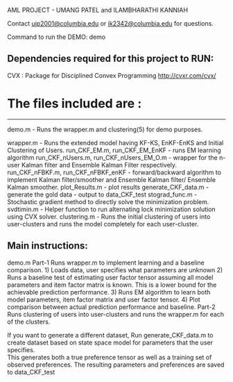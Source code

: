 AML PROJECT - UMANG PATEL and ILAMBHARATHI KANNIAH

Contact ujp2001@columbia.edu or ik2342@columbia.edu for questions.

Command to run the DEMO:
demo


Dependencies required for this project to RUN:
------------------------
CVX : Package for Disciplined Convex Programming
http://cvxr.com/cvx/

The files included are :
===
------------------------
demo.m 									- Runs the wrapper.m and clustering(5) for demo purposes.

wrapper.m 								- Runs the extended model having KF-KS, EnKF-EnKS and Initial Clustering of Users.
run_CKF_EM.m, run_CKF_EM_EnKF			- runs EM learning algorithm
run_CKF_nUsers.m, run_CKF_nUsers_EM_O.m	- wrapper for the n-user Kalman filter and Ensemble Kalman Filter respectively.
run_CKF_nFBKF.m, run_CKF_nFBKF_enKF		- forward/backward algorithm to implement Kalman filter/smoother and Ensemble Kalman filter/ Ensemble Kalman smoother.
plot_Results.m							- plot results
generate_CKF_data.m						- generate the gold data - output to data_CKF_test
stograd_func.m   						- Stochastic gradient method to directly solve the minimization problem.
svdtimin.m 								- Helper function to run alternating lock minimization solution using CVX solver.
clustering.m 							- Runs the initial clustering of users into user-clusters and runs the model completely for each user-cluster.

Main instructions:
------------------
demo.m
	Part-1
    Runs wrapper.m to implement learning and a baseline comparison.
	1) Loads data, user specifies what parameters are unknown
	2) Runs a baseline test of estimating user factor tensor assuming all model parameters and item factor matrix is known.  This is a lower bound for the achievable prediction performance.
	3) Runs EM algorithm to learn both model parameters, item factor matrix and user factor tensor. 
	4) Plot comparison between actual prediction performance and baseline. 
	Part-2
	Runs clustering of users into user-clusters and runs the wrapper.m for each of the clusters.
	
If you want to generate a different dataset,
    Run generate_CKF_data.m to create dataset based on state space model for parameters that the user specifies.  
	This generates both a true preference tensor as well as a training set of observed preferences. 
	The resulting parameters and preferences are saved to data_CKF_test
